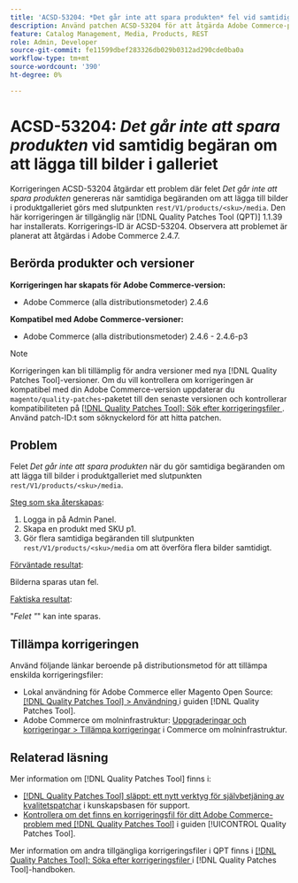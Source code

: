 ```yaml
---
title: 'ACSD-53204: *Det går inte att spara produkten* fel vid samtidig begäran om att lägga till bilder i galleriet'
description: Använd patchen ACSD-53204 för att åtgärda Adobe Commerce-problemet där *Felet inte kan sparas* uppstår när du gör samtidiga begäranden om att lägga till bilder i produktgalleriet med resten/V1/products/&lt;sku&gt;/media endpoint.
feature: Catalog Management, Media, Products, REST
role: Admin, Developer
source-git-commit: fe11599dbef283326db029b0312ad290cde0ba0a
workflow-type: tm+mt
source-wordcount: '390'
ht-degree: 0%

---
```


# ACSD-53204: *Det går inte att spara produkten* vid samtidig begäran om att lägga till bilder i galleriet

Korrigeringen ACSD-53204 åtgärdar ett problem där felet *Det går inte att spara produkten* genereras när samtidiga begäranden om att lägga till bilder i produktgalleriet görs med slutpunkten `rest/V1/products/<sku>/media`. Den här korrigeringen är tillgänglig när [!DNL Quality Patches Tool (QPT)] 1.1.39 har installerats. Korrigerings-ID är ACSD-53204. Observera att problemet är planerat att åtgärdas i Adobe Commerce 2.4.7.

## Berörda produkter och versioner

**Korrigeringen har skapats för Adobe Commerce-version:**

* Adobe Commerce (alla distributionsmetoder) 2.4.6

**Kompatibel med Adobe Commerce-versioner:**

* Adobe Commerce (alla distributionsmetoder) 2.4.6 - 2.4.6-p3

>[!NOTE]
>
>Korrigeringen kan bli tillämplig för andra versioner med nya [!DNL Quality Patches Tool]-versioner. Om du vill kontrollera om korrigeringen är kompatibel med din Adobe Commerce-version uppdaterar du `magento/quality-patches`-paketet till den senaste versionen och kontrollerar kompatibiliteten på [[!DNL Quality Patches Tool]: Sök efter korrigeringsfiler ](https://experienceleague.adobe.com/tools/commerce-quality-patches/index.html?lang=sv-SE). Använd patch-ID:t som söknyckelord för att hitta patchen.

## Problem

Felet *Det går inte att spara produkten* när du gör samtidiga begäranden om att lägga till bilder i produktgalleriet med slutpunkten `rest/V1/products/<sku>/media`.

<u>Steg som ska återskapas</u>:

1. Logga in på Admin Panel.
1. Skapa en produkt med SKU p1.
1. Gör flera samtidiga begäranden till slutpunkten `rest/V1/products/<sku>/media` om att överföra flera bilder samtidigt.

<u>Förväntade resultat</u>:

Bilderna sparas utan fel.

<u>Faktiska resultat</u>:

&quot;*Felet &quot;*&quot; kan inte sparas.

## Tillämpa korrigeringen

Använd följande länkar beroende på distributionsmetod för att tillämpa enskilda korrigeringsfiler:

* Lokal användning för Adobe Commerce eller Magento Open Source: [[!DNL Quality Patches Tool] > Användning ](/help/tools/quality-patches-tool/usage.md) i guiden [!DNL Quality Patches Tool].
* Adobe Commerce om molninfrastruktur: [Uppgraderingar och korrigeringar > Tillämpa korrigeringar](https://experienceleague.adobe.com/docs/commerce-cloud-service/user-guide/develop/upgrade/apply-patches.html?lang=sv-SE) i Commerce om molninfrastruktur.

## Relaterad läsning

Mer information om [!DNL Quality Patches Tool] finns i:

* [[!DNL Quality Patches Tool] släppt: ett nytt verktyg för självbetjäning av kvalitetspatchar](https://experienceleague.adobe.com/sv/docs/commerce-knowledge-base/kb/announcements/commerce-announcements/magento-quality-patches-released-new-tool-to-self-serve-quality-patches) i kunskapsbasen för support.
* [Kontrollera om det finns en korrigeringsfil för ditt Adobe Commerce-problem med  [!DNL Quality Patches Tool]](/help/tools/quality-patches-tool/patches-available-in-qpt/check-patch-for-magento-issue-with-magento-quality-patches.md) i guiden [!UICONTROL Quality Patches Tool].


Mer information om andra tillgängliga korrigeringsfiler i QPT finns i [[!DNL Quality Patches Tool]: Söka efter korrigeringsfiler ](https://experienceleague.adobe.com/tools/commerce-quality-patches/index.html?lang=sv-SE) i [!DNL Quality Patches Tool]-handboken.
